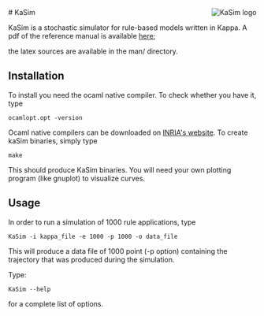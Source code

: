 <img src="http://www.pps.jussieu.fr/~jkrivine/homepage/Research_files/droppedImage.jpg" alt="KaSim logo" title="Stochastic Kappa Simulator" align="right" />
# KaSim

KaSim is a stochastic simulator for rule-based models written in Kappa. A pdf of the reference 
manual is available [here](https://github.com/jkrivine/KaSim/blob/master/man/KaSim_manual.pdf?raw=true);

the latex sources are available in the man/ directory.

## Installation

To install you need the ocaml native compiler. To check whether you have it, type 

`ocamlopt.opt -version` 

Ocaml native compilers can be downloaded on [INRIA's website](http://caml.inria.fr/). To create kaSim binaries, simply type 

`make`

This should produce KaSim binaries. You will need your own plotting program (like gnuplot) to visualize curves.

## Usage

In order to run a simulation of 1000 rule applications, type

`KaSim -i kappa_file -e 1000 -p 1000 -o data_file`

This will produce a data file of 1000 point (-p option) containing the trajectory that was produced during the simulation.

Type:

`KaSim --help` 

for a complete list of options.

